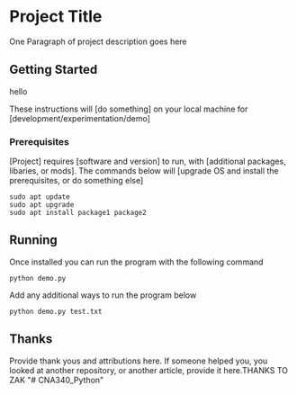 # Project Title

One Paragraph of project description goes here

## Getting Started
hello

These instructions will [do something] on your local machine for [development/experimentation/demo]

### Prerequisites

[Project] requires [software and version] to run, with [additional packages, libaries, or mods]. The commands below will [upgrade OS and install the prerequisites, or do something else]

```
sudo apt update
sudo apt upgrade
sudo apt install package1 package2
```

## Running
Once installed you can run the program with the following command

```
python demo.py
```

Add any additional ways to run the program below

```
python demo.py test.txt
```

## Thanks
Provide thank yous and attributions here. If someone helped you, you looked at another repository, or another article, provide it here.THANKS TO ZAK "# CNA340_Python" 
